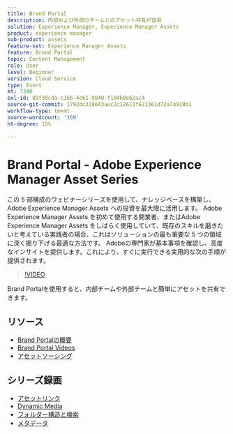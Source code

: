 ```yaml
---
title: Brand Portal
description: 内部および外部のチームとのアセット共有が容易
solution: Experience Manager, Experience Manager Assets
product: experience manager
sub-product: assets
feature-set: Experience Manager Assets
feature: Brand Portal
topic: Content Management
role: User
level: Beginner
version: Cloud Service
type: Event
kt: 7340
exl-id: 89f30cda-c166-4c61-9840-f104b8e62ac4
source-git-commit: 1792dc318643aec2c12613f621361d72a7a918b1
workflow-type: tm+mt
source-wordcount: '169'
ht-degree: 15%

---
```


# Brand Portal - Adobe Experience Manager Asset Series

この 5 部構成のウェビナーシリーズを使用して、ナレッジベースを構築し、Adobe Experience Manager Assets への投資を最大限に活用します。 Adobe Experience Manager Assets を初めて使用する開業者、またはAdobe Experience Manager Assets をしばらく使用していて、既存のスキルを磨きたいと考えている実践者の場合、これはソリューションの最も重要な 5 つの領域に深く掘り下げる最適な方法です。 Adobeの専門家が基本事項を確認し、高度なインサイトを提供します。これにより、すぐに実行できる実用的な次の手順が提供されます。

>[!VIDEO](https://video.tv.adobe.com/v/332133/?quality=12&learn=on&hidetitle=true)

Brand Portalを使用すると、内部チームや外部チームと簡単にアセットを共有できます。

## リソース

* [Brand Portalの概要](https://experienceleague.adobe.com/docs/experience-manager-brand-portal/using/introduction/brand-portal.html?lang=ja)
* [Brand Portal Videos](https://experienceleague.adobe.com/docs/experience-manager-learn/assets/sharing/brand-portal/brand-portal.html)
* [アセットソーシング](https://experienceleague.adobe.com/docs/experience-manager-brand-portal/using/asset-sourcing-in-brand-portal/brand-portal-asset-sourcing.html?lang=ja)

## シリーズ録画

* [アセットリンク](asset-link.md)
* [Dynamic Media](dynamic-media.md)
* [フォルダー構造と検索](folder-structure-search.md)
* [メタデータ](metadata.md)
